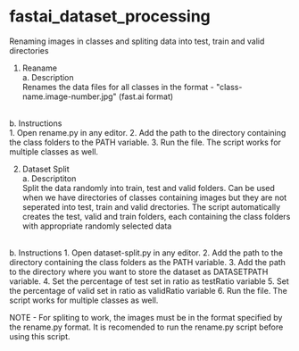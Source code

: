 # fastai_dataset_processing
Renaming images in classes and spliting data into test, train and valid directories
1. Reaname<br>
a. Description<br>
Renames the data files for all classes in the format - "class-name.image-number.jpg" (fast.ai format)
  <br>
b. Instructions<br>
1. Open rename.py in any editor.
2. Add the path to the directory containing the class folders to the PATH variable.
3. Run the file. The script works for multiple classes as well.
  
2. Dataset Split<br>
a. Descriptiton<br>
  Split the data randomly into train, test and valid folders. Can be used when we have directories of classes containing images       but they are not seperated into test, train and valid drectories. The script automatically creates the test, valid and train  folders, each containing the class folders with appropriate randomly selected data 
<br>
b. Instructions
1. Open dataset-split.py in any editor. 
2. Add the path to the directory containing the class folders as the PATH variable.
3. Add the path to the directory where you want to store the dataset as DATASETPATH variable.
4. Set the percentage of test set in ratio as testRatio variable
5. Set the percentage of valid set in ratio as validRatio variable
6. Run the file. The script works for multiple classes as well.
  
NOTE - For spliting to work, the images must be in the format specified by the rename.py format. It is recomended to run the rename.py script before using this script. 


  
